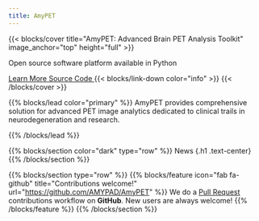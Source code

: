 ```yaml
---
title: AmyPET
---
```


{{< blocks/cover title="AmyPET: Advanced Brain PET Analysis Toolkit" image_anchor="top" height="full" >}}
<p class="lead mt-5">Open source software platform available in Python</p>

<a class="btn btn-lg btn-primary me-3 mb-4" href="/docs/">
  Learn More <i class="fas fa-arrow-alt-circle-right ms-2"></i>
</a>
<a class="btn btn-lg btn-secondary me-3 mb-4" href="https://github.com/AMYPAD/AmyPET">
  Source Code <i class="fab fa-github ms-2 "></i>
</a>
{{< blocks/link-down color="info" >}}
{{< /blocks/cover >}}


{{% blocks/lead color="primary" %}}
AmyPET provides comprehensive solution for advanced PET image analytics dedicated to clinical trails in neurodegeneration and research.

{{% /blocks/lead %}}


{{% blocks/section color="dark" type="row" %}}
News
{.h1 .text-center}
{{% /blocks/section %}}



{{% blocks/section type="row" %}}
{{% blocks/feature icon="fab fa-github" title="Contributions welcome!" url="https://github.com/AMYPAD/AmyPET" %}}
We do a [Pull Request](https://github.com/AMYPAD/AmyPET/pulls) contributions workflow on **GitHub**. New users are always welcome!
{{% /blocks/feature %}}
{{% /blocks/section %}}
